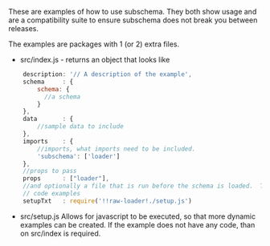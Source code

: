 These are examples of how to use subschema.   They both show usage and are
a compatibility suite to ensure subschema does not break you between releases.

The examples are packages with 1 (or 2) extra files.
* src/index.js - returns an object that looks like
```js static
    description: '// A description of the example',
    schema     : {
        schema: {
          //a schema
        }
    },
    data       : {
        //sample data to include
    },
    imports    : {
        //imports, what imports need to be included.
        'subschema': ['loader']
    },
    //props to pass
    props      : ["loader"],
    //and optionally a file that is run before the schema is loaded.  To show
    // code examples
    setupTxt   : require('!!raw-loader!./setup.js')

```
* src/setup.js
  Allows for javascript to be executed, so that more dynamic examples can be
  created.  If the example does not have any code, than on src/index is required.

